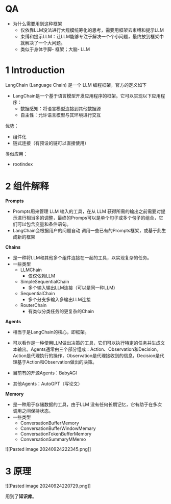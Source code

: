 # QA
- 为什么需要用到这种框架
	- 仅依靠LLM没法进行大规模统筹化的思考，需要用框架去束缚和提示LLM
	- 束缚和提示LLM：让LLM能够专注于解决一个个小问题，最终放到框架中就解决了一个大问题。
	- 类似于身体手脚- 框架；大脑- LLM

# 1 Introduction

LangChain (Language Chain) 是一个 LLM 编程框架，官方的定义如下
- LangChain是一个基于语言模型开发应用程序的框架。它可以实现以下应用程序：
	- 数据感知：将语言模型连接到其他数据源
	- 自主性：允许语言模型与其环境进行交互

优势：
- 组件化
- 链式连接（有预设的链可以直接使用）

类似应用：
- rootindex

# 2 组件解释

**Prompts**
- Prompts用来管理 LLM 输入的工具，在从 LLM 获得所需的输出之前需要对提示进行相当多的调整，最终的Promps可以是单个句子或多个句子的组合，它们可以包含变量和条件语句。
- LangChain会根据用户的问题自动  调用一些已有的Prompts框架，或基于此生成新的框架

**Chains**
- 是一种将LLM和其他多个组件连接在一起的工具，以实现复杂的任务。
- 一些类型
	- LLMChain
   		- 仅仅依赖LLM
	- SimpleSequentialChain
   		- 多个输入输出LLM连接（可以是同一种LLM）
	- SequentialChain
   		- 多个分支多输入多输出LLM连接
	- RouterChain
   		- 有类似分类任务的更复杂的Chain

**Agents**
- 相当于是LangChain的核心，即框架。
- 可以看作是一种使用LLM做出决策的工具，它们可以执行特定的任务并生成文本输出。Agents通常由三个部分组成：Action、Observation和Decision。Action是代理执行的操作，Observation是代理接收到的信息，Decision是代理基于Action和Observation做出的决策。

- 目前有的开源Agents：BabyAGI
- 其他Agents：AutoGPT（写论文）

**Memory**
- 是一种用于存储数据的工具，由于LLM 没有任何长期记忆，它有助于在多次调用之间保持状态。
- 一些类型
	- ConversationBufferMemory
	- ConversationBufferWindowMemary
	- ConversationTokenBufferMemory
	- ConversationSummaryMMemo

![[Pasted image 20240924222345.png]]
# 3 原理

![[Pasted image 20240924220729.png]]

用到了**知识库**。
